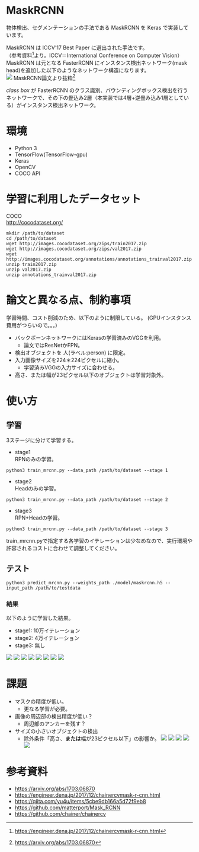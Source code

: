 # MaskRCNN
物体検出、セグメンテーションの手法である MaskRCNN を Keras で実装しています。   

MaskRCNN は ICCV'17 Best Paper に選出された手法です。  
（参考資料[^1]より。ICCV＝International Conference on Computer Vision）  
MaskRCNN は元となる FasterRCNN にインスタンス検出ネットワーク(mask head)を追加した以下のようなネットワーク構造になります。  
![](resource/network_summary.png)
MaskRCNN論文より抜粋[^2]  

*class box* が FasterRCNN のクラス識別、バウンディングボックス検出を行うネットワークで、その下の畳込み2層（本実装では4層+逆畳み込み1層としている）がインスタンス検出ネットワーク。

# 環境
- Python 3
- TensorFlow(TensorFlow-gpu)
- Keras
- OpenCV
- COCO API

# 学習に利用したデータセット
COCO  
http://cocodataset.org/  
```
mkdir /path/to/dataset
cd /path/to/dataset
wget http://images.cocodataset.org/zips/train2017.zip
wget http://images.cocodataset.org/zips/val2017.zip
wget http://images.cocodataset.org/annotations/annotations_trainval2017.zip
unzip train2017.zip
unzip val2017.zip
unzip annotations_trainval2017.zip
```

# 論文と異なる点、制約事項
学習時間、コスト削減のため、以下のように制限している。
(GPUインスタンス費用がつらいので。。。)
- バックボーンネットワークにはKerasの学習済みのVGGを利用。
  - 論文ではResNetかFPN。
- 検出オブジェクトを 人(ラベル:person) に限定。
- 入力画像サイズを224＊224ピクセルに縮小。
  - 学習済みVGGの入力サイズに合わせる。
- 高さ、または幅が23ピクセル以下のオブジェクトは学習対象外。

# 使い方
## 学習
3ステージに分けて学習する。
- stage1  
RPNのみの学習。
```
python3 train_mrcnn.py --data_path /path/to/dataset --stage 1
```
- stage2  
Headのみの学習。
```
python3 train_mrcnn.py --data_path /path/to/dataset --stage 2
```
- stage3  
RPN+Headの学習。
```
python3 train_mrcnn.py --data_path /path/to/dataset --stage 3
```

train_mrcnn.pyで指定する各学習のイテレーションは少なめなので、実行環境や許容されるコストに合わせて調整してください。


## テスト
```
python3 predict_mrcnn.py --weights_path ./model/maskrcnn.h5 --input_path /path/to/testdata
```

### 結果
以下のように学習した結果。
- stage1: 10万イテレーション
- stage2: 4万イテレーション
- stage3: 無し

![](resource/result_02.png)
![](resource/result_03.png)
![](resource/result_05.png)
![](resource/result_06.png)
![](resource/result_07.png)
![](resource/result_09.png)
![](resource/result_12.png)
![](resource/result_13.png)

# 課題
- マスクの精度が低い。
  - 更なる学習が必要。
- 画像の周辺部の検出精度が低い？
  - 周辺部のアンカーを残す？
- サイズの小さいオブジェクトの検出
  - 除外条件「高さ、**または**幅が23ピクセル以下」の影響か。
![](resource/result_01.png)
![](resource/result_04.png)
![](resource/result_08.png)
![](resource/result_10.png)
![](resource/result_11.png)


# 参考資料
- https://arxiv.org/abs/1703.06870  
- https://engineer.dena.jp/2017/12/chainercvmask-r-cnn.html  
- https://qiita.com/yu4u/items/5cbe9db166a5d72f9eb8
- https://github.com/matterport/Mask_RCNN
- https://github.com/chainer/chainercv

[^1]: https://engineer.dena.jp/2017/12/chainercvmask-r-cnn.html  
[^2]: https://arxiv.org/abs/1703.06870  
